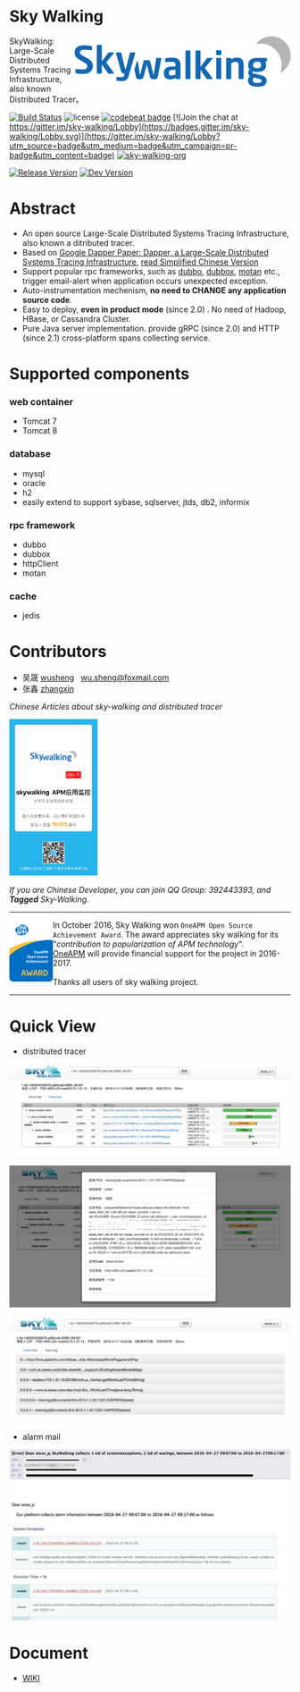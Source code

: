 Sky Walking
==========

<img src="docs/resources/skywalking.png" alt="Sky Walking logo" height="90px" align="right" />

SkyWalking: Large-Scale Distributed Systems Tracing Infrastructure, also known Distributed Tracer。

[![Build Status](https://travis-ci.org/wu-sheng/sky-walking.svg?branch=master)](https://travis-ci.org/wu-sheng/sky-walking)
![license](https://img.shields.io/aur/license/yaourt.svg)
[![codebeat badge](https://codebeat.co/badges/579e4dce-1dc7-4f32-a163-c164eafa1335)](https://codebeat.co/projects/github-com-wu-sheng-sky-walking)
[![Join the chat at https://gitter.im/sky-walking/Lobby](https://badges.gitter.im/sky-walking/Lobby.svg)](https://gitter.im/sky-walking/Lobby?utm_source=badge&utm_medium=badge&utm_campaign=pr-badge&utm_content=badge)
[![sky-walking-org](https://img.shields.io/badge/organization-sky--walking--ecosystem-brightgreen.svg)](https://github.com/skywalking-developer)

[![Release Version](https://img.shields.io/badge/sky--walking-2.0--release-brightgreen.svg)](https://github.com/wu-sheng/sky-walking/releases)
[![Dev Version](https://img.shields.io/badge/sky--walking-2.1--ondev-yellow.svg)](https://github.com/wu-sheng/sky-walking)

# Abstract
* An open source Large-Scale Distributed Systems Tracing Infrastructure, also known a ditributed tracer.
* Based on [Google Dapper Paper: Dapper, a Large-Scale Distributed Systems Tracing Infrastructure](http://research.google.com/pubs/pub36356.html), [read Simplified Chinese Version](http://duanple.blog.163.com/blog/static/70971767201329113141336/)
* Support popular rpc frameworks, such as [dubbo](https://github.com/alibaba/dubbo), [dubbox](https://github.com/dangdangdotcom/dubbox), [motan](https://github.com/weibocom/motan) etc., trigger email-alert when application occurs unexpected exception.
* Auto-instrumentation mechenism, **no need to CHANGE any application source code**.
* Easy to deploy, **even in product mode** (since 2.0) . No need of Hadoop, HBase, or Cassandra Cluster.
* Pure Java server implementation. provide gRPC (since 2.0)  and HTTP (since 2.1) cross-platform spans collecting service.


# Supported components

### web container
* Tomcat 7
* Tomcat 8

### database
* mysql
* oracle
* h2
* easily extend to support sybase, sqlserver, jtds, db2, informix


### rpc framework
* dubbo 
* dubbox 
* httpClient
* motan

### cache
* jedis

# Contributors
* 吴晟 [wusheng](https://github.com/wu-sheng) &nbsp;&nbsp;wu.sheng@foxmail.com
* 张鑫 [zhangxin](https://github.com/ascrutae) &nbsp;&nbsp;


_Chinese Articles about sky-walking and distributed tracer_

<img src="docs/resources/toutiao.JPG" alt="Sky Walking TouTiao" height="280px" />

_If you are Chinese Developer, you can join QQ Group: 392443393, and **Tagged** Sky-Walking._

___

<a href="https://github.com/wu-sheng/sky-walking">
<img src="docs/resources/oneapm-award.png" alt="OneAPM Open Source Achievement Award" height="110px" align="left" />
</a>

In October 2016, Sky Walking won `OneAPM Open Source Achievement Award`. The award appreciates sky walking for its "*contribution to popularization of APM technology*". <br/>
[OneAPM](http://www.oneapm.com/) will provide financial support for the project in 2016-2017.<br/><br/> 
Thanks all users of sky walking project.

___


# Quick View
* distributed tracer

![追踪连路图1](docs/resources/callChain.png)

![追踪连路图2](docs/resources/callChainDetail.png)

![追踪连路图3](docs/resources/callChainLog.png)

* alarm mail

![告警邮件](docs/resources/alarmMail.png)

# Document
* [WIKI](https://github.com/wu-sheng/sky-walking/wiki)
